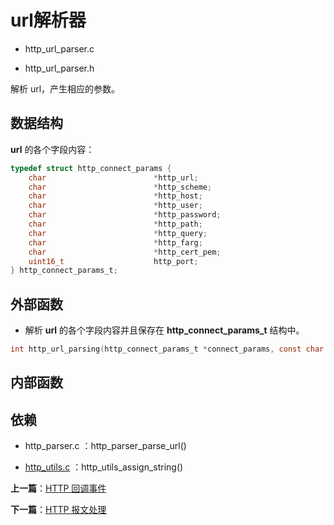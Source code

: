 # url解析器

- http_url_parser.c

- http_url_parser.h

解析 url，产生相应的参数。

## 数据结构

**url** 的各个字段内容：

```c
typedef struct http_connect_params {
    char                        *http_url;
    char                        *http_scheme;
    char                        *http_host;
    char                        *http_user;
    char                        *http_password;
    char                        *http_path;
    char                        *http_query;
    char                        *http_farg;
    char                        *http_cert_pem;
    uint16_t                    http_port;
} http_connect_params_t;
```

## 外部函数

- 解析 **url** 的各个字段内容并且保存在 **http_connect_params_t** 结构中。

```c
int http_url_parsing(http_connect_params_t *connect_params, const char *url)
```

## 内部函数

## 依赖

- http_parser.c ：http_parser_parse_url()

- [http_utils.c](./utils.md) ：http_utils_assign_string()

**上一篇**：[HTTP 回调事件](./event.md)

**下一篇**：[HTTP 报文处理](./message_buffer.md)
